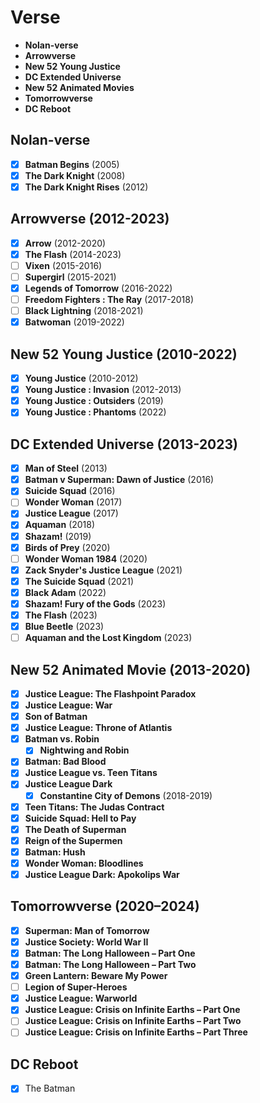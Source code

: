 # Verse
- **Nolan-verse**
- **Arrowverse**
- **New 52 Young Justice**
- **DC Extended Universe**
- **New 52 Animated Movies**
- **Tomorrowverse**
- **DC Reboot**

## Nolan-verse
- [x] **Batman Begins** (2005)
- [x] **The Dark Knight** (2008)
- [x] **The Dark Knight Rises** (2012)

## Arrowverse (2012-2023)
- [x] **Arrow** (2012-2020)
- [x] **The Flash** (2014-2023)
- [ ] **Vixen** (2015-2016)
- [ ] **Supergirl** (2015-2021)
- [x] **Legends of Tomorrow** (2016-2022)
- [ ] **Freedom Fighters : The Ray** (2017-2018)
- [ ] **Black Lightning** (2018-2021)
- [x] **Batwoman** (2019-2022)

## New 52 Young Justice (2010-2022)
- [x] **Young Justice** (2010-2012)
- [x] **Young Justice : Invasion** (2012-2013)
- [x] **Young Justice : Outsiders** (2019)
- [x] **Young Justice : Phantoms** (2022)

## DC Extended Universe (2013-2023)
- [x] **Man of Steel** (2013)
- [x] **Batman v Superman: Dawn of Justice** (2016)
- [x] **Suicide Squad** (2016)
- [ ] **Wonder Woman** (2017)
- [x] **Justice League** (2017)
- [x] **Aquaman**	(2018)
- [x] **Shazam!**	(2019)
- [x] **Birds of Prey** (2020)
- [ ] **Wonder Woman 1984** (2020)
- [x] **Zack Snyder's Justice League** (2021)
- [x] **The Suicide Squad** (2021)
- [x] **Black Adam** (2022)
- [x] **Shazam! Fury of the Gods** (2023)
- [x] **The Flash** (2023)
- [x] **Blue Beetle**	(2023)
- [ ] **Aquaman and the Lost Kingdom** (2023)

## New 52 Animated Movie (2013-2020)
- [x] **Justice League: The Flashpoint Paradox**
- [x] **Justice League: War**
- [x] **Son of Batman**
- [x] **Justice League: Throne of Atlantis**
- [x] **Batman vs. Robin**
  - [x] **Nightwing and Robin**
- [x] **Batman: Bad Blood**
- [x] **Justice League vs. Teen Titans**
- [x] **Justice League Dark**
  - [x] **Constantine City of Demons** (2018-2019)
- [x] **Teen Titans: The Judas Contract**
- [x] **Suicide Squad: Hell to Pay**
- [x] **The Death of Superman**
- [x] **Reign of the Supermen**
- [x] **Batman: Hush**
- [x] **Wonder Woman: Bloodlines**
- [x] **Justice League Dark: Apokolips War**

## Tomorrowverse (2020–2024)
- [x] **Superman: Man of Tomorrow**
- [x] **Justice Society: World War II**
- [x] **Batman: The Long Halloween – Part One**
- [x] **Batman: The Long Halloween – Part Two**
- [x] **Green Lantern: Beware My Power**
- [ ] **Legion of Super-Heroes**
- [x] **Justice League: Warworld**
- [x] **Justice League: Crisis on Infinite Earths – Part One**
- [ ] **Justice League: Crisis on Infinite Earths – Part Two**
- [ ] **Justice League: Crisis on Infinite Earths – Part Three**

## DC Reboot
- [x] The Batman
